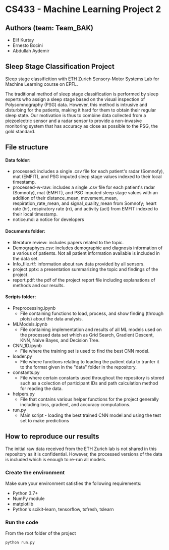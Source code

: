 # CS433 - Machine Learning Project 2

## Authors (team: Team_BAK)
- Elif Kurtay
- Ernesto Bocini
- Abdullah Aydemir

## Sleep Stage Classification Project

Sleep stage classificition with ETH Zurich Sensory-Motor Systems Lab for Machine Learning course on EPFL.

The traditional method of sleep stage classification is performed by sleep experts who assign a sleep stage based on the visual inspection of Polysomnography (PSG) data. However, this method is intrusive and disturbing for the patients, making it hard for them to obtain their regular sleep state. Our motivation is thus to combine data collected from a piezoelectric sensor and a radar sensor to provide a non-invasive monitoring system that has accuracy as close as possible to the PSG, the gold standard. 

## File structure
#### Data folder:
- processed: includes a single .csv file for each patient's radar (Somnofy), mat (EMFIT), and PSG imputed sleep stage values indexed to their local timestamp.
- processed-w-raw: includes a single .csv file for each patient's radar (Somnofy), mat (EMFIT), and PSG imputed sleep stage values with an addition of their distance_mean, movement_mean, respiration_rate_mean, and signal_quality_mean from Somnofy; heart rate (hr), respiratory rate (rr), and activity (act) from EMFIT indexed to their local timestamp.
- notice.md: a notice for developers

#### Documents folder:
- literature review: includes papers related to the topic.
- Demographycs.csv: includes demographic and diagnosis information of a various of patients. Not all patient information available is included in the data set.
- Info_file.rtf: information about raw data provided by all sensors.
- project.pptx: a presentation summarizing the topic and findings of the project.
- report.pdf: the pdf of the project report file including explanations of methods and our results.

#### Scripts folder:
- Preprocessing.ipynb
  - File containing functions to load, process, and show finding (through plots) about the data analysis.
- MLModels.ipynb
  - File containing implementation and results of all ML models used on the processed data set which as Grid Search, Gradient Descent, KNN, Naive Bayes, and Decision Tree.
- CNN_1D.ipynb
  - File where the training set is used to find the best CNN model. 
- loader.py
  - File where functions relating to loading the patient data to tranfer it to the format given in the "data" folder in the repository.
- constants.py
  - File where certain constants used throughout the repository is stored such as a colection of participant IDs and path calculation method for reading the data.
- helpers.py
  - File that contains various helper functions for the project generally including loss, gradient, and accuracy computations.
- run.py
  - Main script - loading the best trained CNN model and using the test set to make predictions

## How to reproduce our results
The initial raw data received from the ETH Zurich lab is not shared in this repository as it is confidential. However, the processed versions of the data is included which is enough to re-run all models.

### Create the environment
Make sure your environment satisfies the following requirements:
- Python 3.7+
- NumPy module 
- matplotlib
- Python's scikit-learn, tensorflow, tsfresh, tslearn

### Run the code
From the root folder of the project

```shell
python run.py
```
